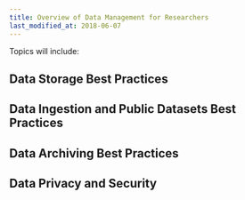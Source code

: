 ```yaml
---
title: Overview of Data Management for Researchers
last_modified_at: 2018-06-07
---
```


Topics will include:
## Data Storage Best Practices


## Data Ingestion and Public Datasets Best Practices


## Data Archiving Best Practices


## Data Privacy and Security